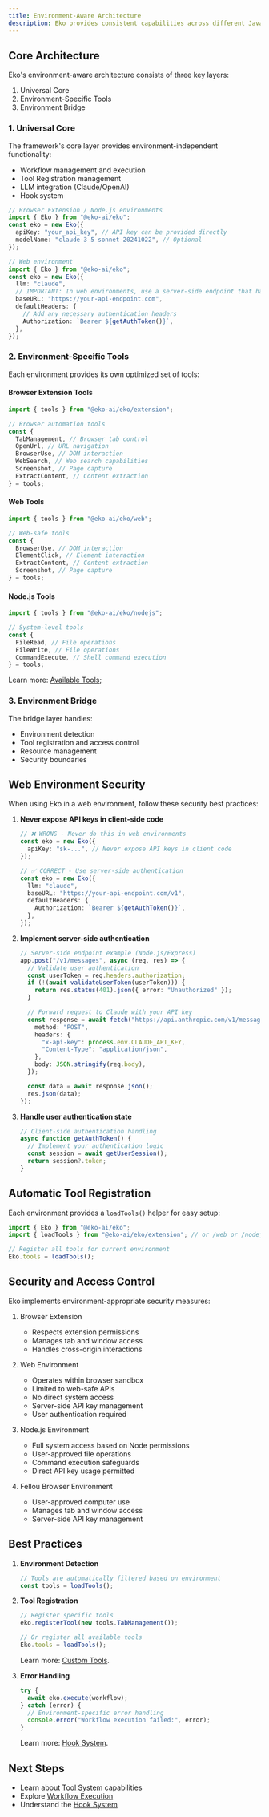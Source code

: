 ```yaml
---
title: Environment-Aware Architecture
description: Eko provides consistent capabilities across different JavaScript environments while adapting to each environment's unique constraints and opportunities.
---
```


## Core Architecture

Eko's environment-aware architecture consists of three key layers:

1. Universal Core
2. Environment-Specific Tools
3. Environment Bridge

### 1. Universal Core

The framework's core layer provides environment-independent functionality:

- Workflow management and execution
- Tool Registration management
- LLM integration (Claude/OpenAI)
- Hook system

```typescript
// Browser Extension / Node.js environments
import { Eko } from "@eko-ai/eko";
const eko = new Eko({
  apiKey: "your_api_key", // API key can be provided directly
  modelName: "claude-3-5-sonnet-20241022", // Optional
});

// Web environment
import { Eko } from "@eko-ai/eko";
const eko = new Eko({
  llm: "claude",
  // IMPORTANT: In web environments, use a server-side endpoint that handles authentication
  baseURL: "https://your-api-endpoint.com",
  defaultHeaders: {
    // Add any necessary authentication headers
    Authorization: `Bearer ${getAuthToken()}`,
  },
});
```

### 2. Environment-Specific Tools

Each environment provides its own optimized set of tools:

#### Browser Extension Tools

```typescript
import { tools } from "@eko-ai/eko/extension";

// Browser automation tools
const {
  TabManagement, // Browser tab control
  OpenUrl, // URL navigation
  BrowserUse, // DOM interaction
  WebSearch, // Web search capabilities
  Screenshot, // Page capture
  ExtractContent, // Content extraction
} = tools;
```

#### Web Tools

```typescript
import { tools } from "@eko-ai/eko/web";

// Web-safe tools
const {
  BrowserUse, // DOM interaction
  ElementClick, // Element interaction
  ExtractContent, // Content extraction
  Screenshot, // Page capture
} = tools;
```

#### Node.js Tools

```typescript
import { tools } from "@eko-ai/eko/nodejs";

// System-level tools
const {
  FileRead, // File operations
  FileWrite, // File operations
  CommandExecute, // Shell command execution
} = tools;
```

Learn more: [Available Tools](/docs/tools/available);

### 3. Environment Bridge

The bridge layer handles:

- Environment detection
- Tool registration and access control
- Resource management
- Security boundaries

## Web Environment Security

When using Eko in a web environment, follow these security best practices:

1. **Never expose API keys in client-side code**

   ```typescript
   // ❌ WRONG - Never do this in web environments
   const eko = new Eko({
     apiKey: "sk-...", // Never expose API keys in client code
   });

   // ✅ CORRECT - Use server-side authentication
   const eko = new Eko({
     llm: "claude",
     baseURL: "https://your-api-endpoint.com/v1",
     defaultHeaders: {
       Authorization: `Bearer ${getAuthToken()}`,
     },
   });
   ```

2. **Implement server-side authentication**

   ```typescript
   // Server-side endpoint example (Node.js/Express)
   app.post("/v1/messages", async (req, res) => {
     // Validate user authentication
     const userToken = req.headers.authorization;
     if (!(await validateUserToken(userToken))) {
       return res.status(401).json({ error: "Unauthorized" });
     }

     // Forward request to Claude with your API key
     const response = await fetch("https://api.anthropic.com/v1/messages", {
       method: "POST",
       headers: {
         "x-api-key": process.env.CLAUDE_API_KEY,
         "Content-Type": "application/json",
       },
       body: JSON.stringify(req.body),
     });

     const data = await response.json();
     res.json(data);
   });
   ```

3. **Handle user authentication state**
   ```typescript
   // Client-side authentication handling
   async function getAuthToken() {
     // Implement your authentication logic
     const session = await getUserSession();
     return session?.token;
   }
   ```

## Automatic Tool Registration

Each environment provides a `loadTools()` helper for easy setup:

```typescript
import { Eko } from "@eko-ai/eko";
import { loadTools } from "@eko-ai/eko/extension"; // or /web or /nodejs

// Register all tools for current environment
Eko.tools = loadTools();
```

## Security and Access Control

Eko implements environment-appropriate security measures:

1. Browser Extension

   - Respects extension permissions
   - Manages tab and window access
   - Handles cross-origin interactions

2. Web Environment

   - Operates within browser sandbox
   - Limited to web-safe APIs
   - No direct system access
   - Server-side API key management
   - User authentication required

3. Node.js Environment
   - Full system access based on Node permissions
   - User-approved file operations
   - Command execution safeguards
   - Direct API key usage permitted

4. Fellou Browser Environment

   - User-approved computer use
   - Manages tab and window access
   - Server-side API key management


## Best Practices

1. **Environment Detection**

   ```typescript
   // Tools are automatically filtered based on environment
   const tools = loadTools();
   ```

2. **Tool Registration**

   ```typescript
   // Register specific tools
   eko.registerTool(new tools.TabManagement());

   // Or register all available tools
   Eko.tools = loadTools();
   ```

   Learn more: [Custom Tools](/docs/tools/custom).

3. **Error Handling**
   ```typescript
   try {
     await eko.execute(workflow);
   } catch (error) {
     // Environment-specific error handling
     console.error("Workflow execution failed:", error);
   }
   ```
   Learn more: [Hook System](/docs/architecture/hook-system).

## Next Steps

- Learn about [Tool System](/docs/tools/overview) capabilities
- Explore [Workflow Execution](/docs/architecture/workflow)
- Understand the [Hook System](/docs/architecture/hook-system)
